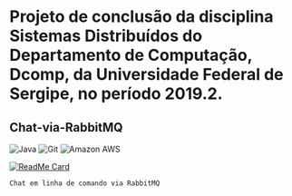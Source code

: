 # Projeto de conclusão da disciplina Sistemas Distribuídos do Departamento de Computação, Dcomp, da Universidade Federal de Sergipe, no período 2019.2.
## Chat-via-RabbitMQ
![Java](https://img.shields.io/badge/-Java-007396?style=flat-square&logo=java)
![Git](https://img.shields.io/badge/-Git-black?style=flat-square&logo=git)
![Amazon AWS](https://img.shields.io/badge/Amazon%20AWS-232F3E?style=flat-square&logo=amazon-aws)

[![ReadMe Card](https://github-readme-stats.vercel.app/api/pin/?username=juniordsi&repo=Chat-via-RabbitMQ&show_owner=true&show_icons=true&theme=dark&langs_count=10)](https://github.com/anuraghazra/github-readme-stats)

    Chat em linha de comando via RabbitMQ
